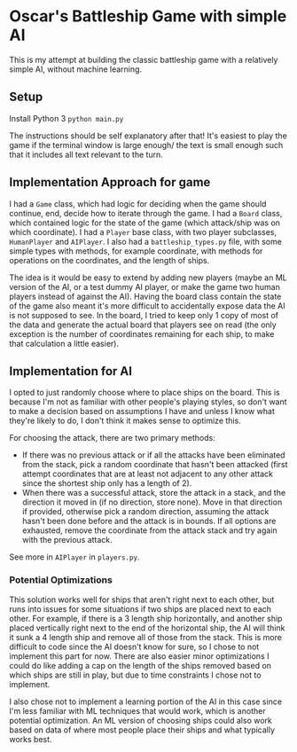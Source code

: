 # Oscar's Battleship Game with simple AI

This is my attempt at building the classic battleship game with a relatively simple AI, without machine learning.

## Setup
Install Python 3
`python main.py`
 
The instructions should be self explanatory after that! It's easiest to play the game if the terminal window is large enough/ the text is small enough such that it includes all text relevant to the turn.

## Implementation Approach for game
I had a `Game` class, which had logic for deciding when the game should continue, end, decide how to iterate through the game.
I had a `Board` class, which contained logic for the state of the game (which attack/ship was on which coordinate). 
I had a `Player` base class, with two player subclasses, `HumanPlayer` and `AIPlayer`.
I also had a `battleship_types.py` file, with some simple types with methods, for example coordinate,
with methods for operations on the coordinates, and the length of ships.

The idea is it would be easy to extend by adding new players (maybe an ML version of the AI, or a test dummy AI player, or make the game two human players instead of against the AI). Having the board class contain the state of the game also meant it's more difficult to accidentally expose data the AI is not supposed to see. In the board, I tried to keep only 1 copy of most of the data and generate the actual board that players see on read (the only exception is the number of coordinates remaining for each ship, to make that calculation a little easier).

## Implementation for AI
I opted to just randomly choose where to place ships on the board. This is because I'm not as familiar with other people's playing styles, so don't want to make a decision based on assumptions I have and unless I know what they're likely to do, I don't think it makes sense to optimize this.

For choosing the attack, there are two primary methods:

 - If there was no previous attack or if all the attacks have been eliminated from the stack, pick a random coordinate that hasn't been attacked (first attempt coordinates that are at least not adjacent to any other attack since the shortest ship only has a length of 2). 
 - When there was a successful attack, store the attack in a stack, and the direction it moved in (if no direction, store none). Move in that direction if provided, otherwise pick a random direction, assuming the attack hasn't been done before and the attack is in bounds. If all options are exhausted, remove the coordinate from the attack stack and try again with the previous attack.

 See more in `AIPlayer` in `players.py`.

### Potential Optimizations
This solution works well for ships that aren't right next to each other, but runs into issues for some situations if two ships are placed next to each other. For example, if there is a 3 length ship horizontally, and another ship placed vertically right next to the end of the horizontal ship, the AI will think it sunk a 4 length ship and remove all of those from the stack. This is more difficult to code since the AI doesn't know for sure, so I chose to not implement this part for now. There are also easier minor optimizations I could do like adding a cap on the length of the ships removed based on which ships are still in play, but due to time constraints I chose not to implement. 

I also chose not to implement a learning portion of the AI in this case since I'm less familiar with ML techniques that would work, which is another potential optimization. An ML version of choosing ships could also work based on data of where most people place their ships and what typically works best.
